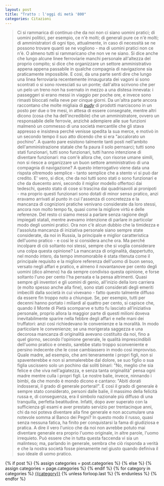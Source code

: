 ```yaml
---
layout: post 
title: "Tratto : l'oggi di metà '800"
categories: Citazioni
--- 
```


> Ci si rammarica di continuo che da noi non ci siano uomini pratici; di uomini politici, per esempio, ce n'è molti; di generali pure ce n'è molti; di amministratori di ogni tipo, attualmente, in caso di necessità se ne possono trovare quanti se ne vogliono - ma di uomini pratici non ce n'è. O almeno tutti si rammaricano che non ve ne siano. Si dice anche che lungo alcune linee ferroviarie manchi personale all'altezza del proprio compito; si dice che organizzare un settore amministrativo appena appena passabile in qualche compagnia di navigazione sia praticamente impossibile. E così, da una parte senti dire che lungo una linea ferroviaria recentemente innaugurata dei vagoni si sono scontrati o si sono rovesciati su un ponte; dall'altra scrivono che per un pelo un treno non ha svernato in mezzo a una distesa innevata: i passeggeri si erano messi in viaggio per poche ore, e invece sono rimasti bloccati nella neve per cinque giorni. Da un'altra parte ancora raccontano che molte migliaia di [*pudy*](https://en.wikipedia.org/wiki/Pood) di prodotti marciscono in un posto per due o tre mesi, in attesa di essere consegnate, mentre altri dicono (cosa che ha dell'incredibile) che un amministratore, ovvero un responsabile delle ferrovie, anzichè adempiere alle sue funzioni malmenò un commesso di una società mercantile che gli stava appresso e insisteva perché venisse spedita la sua merce, e motivò in un secondo tempo il suo atto dicendo che si era "accalorato un pochino". A quanto pare esistono talmente tanti posti nell'ambito dell'amministrazione statale che fa paura il solo pernsarci; tutti sono stati funzionari, tutti sono funzionari, tutti hanno intenzione di diventare funzionari: ma com'è allora che, con risorse umane simili, non si riesce a organizzare un buon settore amministrativo di una compagnia di navigazione?
A questo interrogativo viene data una rispsta oltremodo semplice - tanto semplice che a stento vi si può dar credito. E' vero, si dice, che da noi tutti sono stati o sono funzionari e che da duecento anni, secondo il miglior modello offertoci dai tedeschi, questo stato di cose si trascina dai quadrisavoli ai pronipoti - ma proprio questi funzionari sono dotati di minor senso pratico, anzi eravamo arrivati al punto in cui l'assenza di concretezza e la mancanza di cognizioni pratiche venivano considerate da loro stessi, ancora non molto tempo fa, quasi come la migliore virtù e delle referenze. Del resto ci siamo messi a parlare senza ragione degli impiegati statali, mentre avevamo intenzione di parlare in particolar modo degli uomini pratici. Ora non c'è alcun dubbio che la timidezza e l'assoluta mancanza di iniziativa personale siano sempre state considerate, da noi in Russia, la principale e miglior caratteristica dell'uomo pratico - e così le si considera anche ora. Ma perché incolpare di ciò soltanto noi stessi, sempre che si voglia considerare una colpa questa opinione? La mancanza di originalità, dappertutto, nel mondo intero, da tempo immomorabile è stata ritenuta come il principale requisito e la migliore referenza dell'uomo di buon senso, versato negli affari e pratico, e almeno il novantanove per cento degli uomini (dico almeno) ha da sempre condiviso questa opinione, e forse soltanto l'uno per cento l'ha pensata e la pensa altrimenti.
Quasi sempre gli inventori e gli uomini di genio, all'inizio della loro carriera (e molto spesso anche alla fine), sono stati considerati degli emeriti imbecilli dalla società in cui vivevano - fatto questo talmente diffuso da essere fin troppo noto a chiunque. Se, per esempio, tutti per decenni hanno portato i miliardi al quattro per cento, si capisce che, quando il Monte di Pietà scomparve e tutto fu lasciato all'iniziativa personale, proprio allora la maggior parte di questi milioni doveva inevitabilmente sparire nella febbre degli affari e nelle mani dei truffatori: anzi così richiedevano le convenienze e la moralità. In modo particolare le convenienze; se una morigerata saggezza e una decorosa mancanza di originalità avevano costituito da noi, fino a quel giorno, secondo l'opinione generale, le qualità imprescindibili dell'uomo pratico e onesto, sarebbe stato troppo sconveniente e persino indecente che le cose cambiassero in modo così improvviso. Quale madre, ad esempio, che ami teneramente i propri figli, non si spaventerebbe e non si ammalerebbe dal dolore, se suo figlio o sua figlia uscissero solo un pochino dai soliti binari: "No, meglio che sia felice e che viva nell'agiatezza, e senza tanta originalità" pensa ogni madre mentre culla i propri figli. Le nostre balie, invece, ninnando i bimbi, da che mondo è mondo dicono e cantano: "Abiti dorati indosserai, il grado di generale porterai!". E così il grado di generale è sempre stato considerato, personi dalle balie, il massimo della felicità russa e, di conseguenza, era il simbolo nazionale più diffuso di una tranquilla, perfetta beatitudine. Infatti, dopo aver superato con la sufficienza gli esami e aver prestato servizio per trentacinque anni, chi da noi poteva diventare alla fine generale e non accumulare una notevole somma al Banco dei Pegni? In questo modo il russo, quasi senza nessuna fatica, ha finito per conquistarsi la fama di giudiziosa e pratica. A dire il vero l'unico che da noi non avrebbe potuto mai diventare generale era proprio l'uomo originale, in altre parole, l'uomo irrequieto. Può essere che in tutta questa faccenda vi sia un malinteso; ma, parlando in generale, sembra che ciò risponda a verità e che la nostra società fosse pienamente nel giusto quando definiva il suo ideale di uomo pratico.






<div class="post-categories">
  {% if post %}
    {% assign categories = post.categories %}
  {% else %}
    {% assign categories = page.categories %}
  {% endif %}
  {% for category in categories %}
  <a href="{{site.baseurl}}/categories/#{{category|slugize}}">{{category}}</a>
  {% unless forloop.last %}&nbsp;{% endunless %}
  {% endfor %}
</div>

